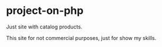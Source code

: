 # project-on-php


Just site with catalog products.


This site for not commercial purposes, just for show my skills.



